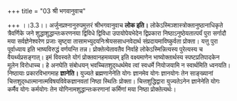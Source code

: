 +++
title = "03 श्री भगवानुवाच"

+++
।।3.3।। अर्जुनप्रश्नानुरुपमुत्तरं श्रीभगवानुवाच **लोक इति।**
लोकेऽस्मिञ्शास्त्रोक्तानुष्ठानाधिकृते त्रैवर्णिके जने
शुद्धाशुद्धान्तःकरणनया द्विविधे द्विविधा उपायोपेयभेदेन द्विप्रकारा
निष्ठाऽनुष्ठेयतात्पर्यं पुरा सर्गादौ मया सर्वज्ञेनेश्वरेण प्रजाः
सृष्ट्वा तासामभ्युदयनिःश्रेयससाधनवेदार्थ संप्रदायमाविष्कुर्वता प्रोक्ता।
यत्तु पुरा पूर्वाध्याय इति भाष्यविरुद्धं वर्णयन्ति तन्न।
प्रोक्तेत्येतावतैव निर्वाहे लोकेऽस्मिन्नित्यस्य पुरेत्यस्य च
वैयर्थ्यप्रसङ्गात्। इमं विवस्वते योगं प्रोक्तवानहमव्ययम् इति वक्ष्यमाणेन
भाष्योक्तार्थस्य स्पष्टप्रतिपादकेन मूलेन विरोधाच्च। हे अनघेति संबोधयन्
भवच्चितशुद्य्धर्थमेव त्वां स्वधर्मे नियोजयामि न स्वार्थमिति ध्वनयति।
निष्ठायाः प्रकारविभागमाह **ज्ञानेति।** युज्यते ब्रह्मणानेनेति योगः
ज्ञानमेव योगः ज्ञानयोगः तेन साङ्ख्यानां
चित्तशुद्य्धात्मानात्मविषयविवेकज्ञानवतां निष्ठा स्थितिः प्रोक्ता।
चित्तशुद्धिद्वारा युज्यतेऽनेन ज्ञानेनेति योगः कर्मैव योगः कर्मयोगः तेन
योगिनामशुद्धान्तःकरणानां कर्मिणां मया निष्ठा प्रोक्तेत्यर्थः।
